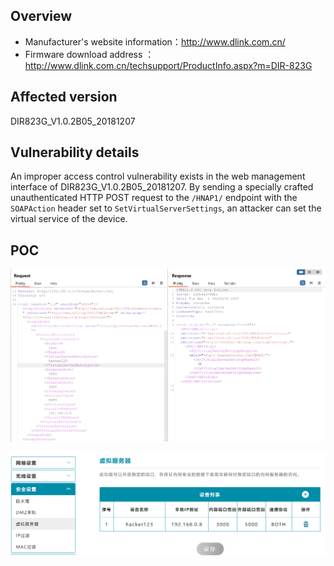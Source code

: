 ## Overview

- Manufacturer's website information：http://www.dlink.com.cn/
- Firmware download address ：http://www.dlink.com.cn/techsupport/ProductInfo.aspx?m=DIR-823G

## Affected version

DIR823G_V1.0.2B05_20181207

## Vulnerability details

An improper access control vulnerability exists in the web management interface of DIR823G_V1.0.2B05_20181207. By sending a specially crafted unauthenticated HTTP POST request to the `/HNAP1/` endpoint with the `SOAPAction` header set to `SetVirtualServerSettings`, an attacker can set the virtual service of the device.

## POC

![image-20241223133955765](https://raw.githubusercontent.com/abcdefg-png/images2/main/image-20241223133955765.png)

![image-20241223134009634](https://raw.githubusercontent.com/abcdefg-png/images2/main/image-20241223134009634.png)
